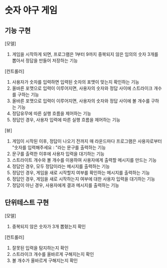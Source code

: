# 숫자 야구 게임
## 기능 구현
 [모델]
 1) 게임을 시작하게 되면, 프로그램은 1부터 9까지 중복되지 않은 임의의 숫자 3개를 뽑아서 정답을 만들어 저장하는 기능

 [컨트롤러]
 1) 사용자가 숫자를 입력하면 입력된 숫자의 포맷이 맞는지 확인하는 기능
 2) 올바른 포맷으로 입력이 이루어지면, 사용자의 숫자와 정답 사이에 스트라이크 개수를 구하는 기능
 3) 올바른 포맷으로 입력이 이루어지면, 사용자의 숫자와 정답 사이에 볼 개수를 구하는 기능
 4)  정답유무에 따른 실행 흐름을 제어하는 기능
 5) 정답인 경우, 사용자 입력에 따른 실행 흐름을 제어하는 기능

 [뷰]
 1) 게임이 시작된 이후, 정답이 나오기 전까지 매 라운드마다 프로그램은 사용자로부터 "숫자를 입력해주세요 : "라는 문구를 출력하는 기능
 2) 문구를 출력한 이후에 사용자 입력을 대기하는 기능
 3) 스트라이트 개수와 볼 개수를 이용하여 사용자에게 출력할 메시지를 만드는 기능
 4) 정답인 경우, 모두 정답이라는 메시지를 출력하는 기능
 5) 정답인 경우, 게임을 새로 시작할지 여부를 확인하는 메시지를 출력하는 기능
 6) 정답인 경우, 게임을 새로 시작하는지 여부에 대한 사용자 입력을 대기하는 기능
 7) 정답이 아닌 경우, 사용자에게 결과 메시지를 출력하는 기능
 
## 단위테스트 구현
 [모델]
 1) 중복되지 않은 숫자가 3개 뽑혔는지 확인

 [컨트롤러]
 1) 잘못된 입력을 탐지하는지 확인
 1) 스트라이크 개수를 올바르게 구해지는지 확인
 1) 볼 개수가 올바르게 구해지는지 확인
